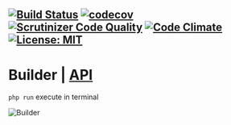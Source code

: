 [![Build Status](https://travis-ci.org/Jagepard/PhpDesignPatterns-Builder.svg?branch=master)](https://travis-ci.org/Jagepard/PhpDesignPatterns-Builder)
[![codecov](https://codecov.io/gh/Jagepard/PhpDesignPatterns-Builder/branch/master/graph/badge.svg)](https://codecov.io/gh/Jagepard/PhpDesignPatterns-Builder)
[![Scrutinizer Code Quality](https://scrutinizer-ci.com/g/Jagepard/PhpDesignPatterns-Builder/badges/quality-score.png?b=master)](https://scrutinizer-ci.com/g/Jagepard/PhpDesignPatterns-Builder/?branch=master)
[![Code Climate](https://codeclimate.com/github/Jagepard/PhpDesignPatterns-Builder/badges/gpa.svg)](https://codeclimate.com/github/Jagepard/PhpDesignPatterns-Builder)
[![License: MIT](https://img.shields.io/badge/license-MIT-498e7f.svg)](https://mit-license.org/)
-----

# Builder | [API](https://github.com/Jagepard/PhpDesignPatterns-Builder/blob/master/docs.md "Documentation API")
```php run``` execute in terminal

![Builder](https://github.com/Jagepard/PhpDesignPatterns-Builder/blob/master/UML.png)
